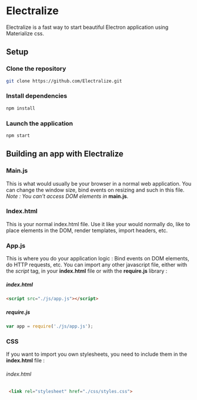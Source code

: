 # Electralize
Electralize is a fast way to start beautiful 
Electron application using Materialize css.

## Setup

### Clone the repository
```sh
git clone https://github.com/Electralize.git
```

### Install dependencies
```sh
npm install
```

### Launch the application
```sh
npm start
```

## Building an app with Electralize

### Main.js
This is what would usually be your browser
in a normal web application. You can change the window size, 
bind events on resizing and such in this file. <br>
*Note : You can't access DOM elements in* **main.js**. 

### Index.html
This is your normal index.html file. Use it like your would
normally do, like to place elements in the DOM, render
templates, import headers, etc.

### App.js
This is where you do your application logic : 
Bind events on DOM elements, do HTTP requests, etc.
You can import any other javascript file, either with
the *script* tag, in your **index.html** file or 
with the **require.js** library :
##### index.html
```html
<script src="./js/app.js"></script>
```
##### require.js
```javascript
var app = require('./js/app.js');
```

### CSS
If you want to import you own stylesheets, you
need to include them in the **index.html** file :
###### index.html
```html
 <link rel="stylesheet" href="./css/styles.css">
```
